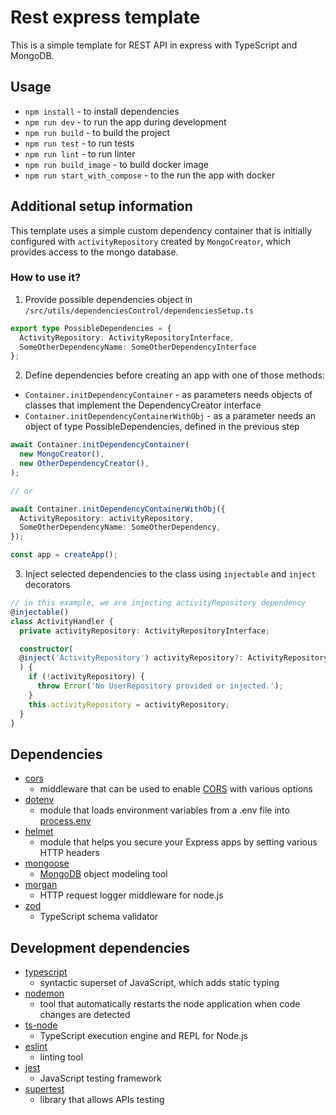 # Rest express template
This is a simple template for REST API in express with TypeScript and MongoDB.

## Usage

- `npm install` - to install dependencies
- `npm run dev` - to run the app during development
- `npm run build` - to build the project
- `npm run test` - to run tests
- `npm run lint` - to run linter
- `npm run build_image` - to build docker image
- `npm run start_with_compose` - to the run the app with docker

## Additional setup information
This template uses a simple custom dependency container that is initially configured with `activityRepository` created by `MongoCreator`, which provides access to the mongo database. 

### How to use it?

1. Provide possible dependencies object in `/src/utils/dependenciesControl/dependenciesSetup.ts`
```ts
export type PossibleDependencies = {
  ActivityRepository: ActivityRepositoryInterface,
  SomeOtherDependencyName: SomeOtherDependencyInterface
};
```
2. Define dependencies before creating an app with one of those methods: 
- `Container.initDependencyContainer` - as parameters needs objects of classes that implement the DependencyCreator interface
- `Container.initDependencyContainerWithObj` - as a parameter needs an object of type PossibleDependencies, defined in the previous step

```ts
await Container.initDependencyContainer(
  new MongoCreator(),
  new OtherDependencyCreator(),
);

// or

await Container.initDependencyContainerWithObj({
  ActivityRepository: activityRepository,
  SomeOtherDependencyName: SomeOtherDependency,
});

const app = createApp();
```
3. Inject selected dependencies to the class using `injectable` and `inject` decorators
```ts
// in this example, we are injecting activityRepository dependency
@injectable()
class ActivityHandler {
  private activityRepository: ActivityRepositoryInterface;

  constructor(
  @inject('ActivityRepository') activityRepository?: ActivityRepositoryInterface,
  ) {
    if (!activityRepository) {
      throw Error('No UserRepository provided or injected.');
    }
    this.activityRepository = activityRepository;
  }
}
```


## Dependencies
- [cors](https://www.npmjs.com/package/cors)
  - middleware that can be used to enable [CORS](http://en.wikipedia.org/wiki/Cross-origin_resource_sharing) with various options
- [dotenv](https://www.npmjs.com/package/dotenv)
  - module that loads environment variables from a .env file into [process.env](https://nodejs.org/docs/latest/api/process.html#process_process_env)
- [helmet](https://www.npmjs.com/package/helmet)
  - module that helps you secure your Express apps by setting various HTTP headers
- [mongoose](https://www.npmjs.com/package/mongoose)
  - [MongoDB](https://www.mongodb.org/) object modeling tool
- [morgan](https://www.npmjs.com/package/morgan)
  - HTTP request logger middleware for node.js
- [zod](https://www.npmjs.com/package/zod)
  - TypeScript schema validator

## Development dependencies
- [typescript](https://www.npmjs.com/package/typescript)
  - syntactic superset of JavaScript, which adds static typing
- [nodemon](https://www.npmjs.com/package/nodemon)
  - tool that automatically restarts the node application when code changes are detected
- [ts-node](https://www.npmjs.com/package/ts-node)
  - TypeScript execution engine and REPL for Node.js
- [eslint](https://www.npmjs.com/package/eslint)
  - linting tool
- [jest](https://www.npmjs.com/package/jest)
  - JavaScript testing framework
- [supertest](https://www.npmjs.com/package/supertest)
  - library that allows APIs testing




